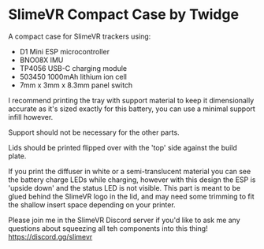 # SlimeVR Compact Case by Twidge

A compact case for SlimeVR trackers using:
- D1 Mini ESP microcontroller
- BNO08X IMU
- TP4056 USB-C charging module
- 503450 1000mAh lithium ion cell
- 7mm x 3mm x 8.3mm panel switch

I recommend printing the tray with support material to keep it dimensionally accurate as it's sized exactly for this battery, you can use a minimal support infill however.

Support should not be necessary for the other parts.

Lids should be printed flipped over with the 'top' side against the build plate.

If you print the diffuser in white or a semi-translucent material you can see the battery charge LEDs while charging, however with this design the ESP is 'upside down' and the status LED is not visible.  This part is meant to be glued behind the SlimeVR logo in the lid, and may need some trimming to fit the shallow insert space depending on your printer.


Please join me in the SlimeVR Discord server if you'd like to ask me any questions about squeezing all teh components into this thing!
https://discord.gg/slimevr
